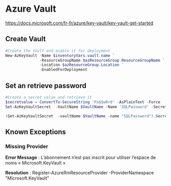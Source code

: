 # Azure Vault

https://docs.microsoft.com/fr-fr/azure/key-vault/key-vault-get-started

## Create Vault

```powershell
#Create the Vault and enable it for deployment
New-AzKeyVault -Name $inventoryVars.vault.name `
               -ResourceGroupName $azResourceGroup.ResourceGroupName `
               -Location $azResourceGroup.Location `
               -EnabledForDeployment
```

## Set an retrieve password

```powershell
#Create a secret value and retrieve it
$secretvalue = ConvertTo-SecureString 'Pa$$w0rd' -AsPlainText -Force
Set-AzKeyVaultSecret  -VaultName $VaultName -Name 'SQLPassword' -SecretValue $secretvalue

(Get-AzKeyVaultSecret  -vaultName $VaultName -name "SQLPassword").SecretValueText
```

## Known Exceptions

### Missing Provider

__Error Message__ : L’abonnement n’est pas inscrit pour utiliser l’espace de noms « Microsoft.KeyVault »

__Resolution__ : Register-AzureRmResourceProvider -ProviderNamespace "Microsoft.KeyVault"
